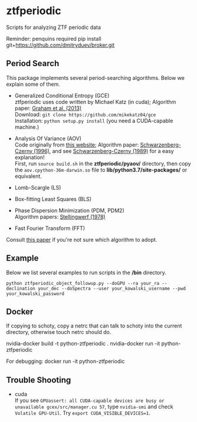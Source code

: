 # ztfperiodic
Scripts for analyzing ZTF periodic data

Reminder: penquins required
pip install git+https://github.com/dmitryduev/broker.git

## Period Search

This package implements several period-searching algorithms. Below we explain some of them.

- Generalized Conditional Entropy (GCE) </br>
ztfperiodic uses code written by Michael Katz (in cuda); Algorithm paper: [Graham et al. (2013)](https://academic.oup.com/mnras/article/434/3/2629/1044188)</br>
Download: `git clone https://github.com/mikekatz04/gce`</br>
Installation: `python setup.py install` (you need a CUDA-capable machine.)<br>

- Analysis Of Variance (AOV) </br>
Code originally from [this website](http://users.camk.edu.pl/alex/soft/aovgui.tgz); Algorithm paper: [Schwarzenberg-Czerny (1996)](https://ui.adsabs.harvard.edu/abs/1996ApJ...460L.107S/abstract), and see [Schwarzenberg-Czerny (1989)](http://articles.adsabs.harvard.edu/pdf/1989MNRAS.241..153S) for a easy explanation!</br>
First, run `source build.sh` in the **ztfperiodic/pyaov/** directory, then copy the `aov.cpython-36m-darwin.so` file to **lib/python3.7/site-packages/** or equivalent.

- Lomb-Scargle (LS)

- Box-fitting Least Squares (BLS)

- Phase Dispersion Minimization (PDM, PDM2)<br>
Algorithm papers: [Stellingwerf (1978)](https://ui.adsabs.harvard.edu/abs/1978ApJ...224..953S/abstract)

- Fast Fourier Transform (FFT)

Consult [this paper](https://arxiv.org/abs/1307.2209) if you're not sure which algorithm to adopt.

## Example 

Below we list several examples to run scripts in the **/bin** directory.

`python ztfperiodic_object_followup.py --doGPU --ra your_ra --declination your_dec --doSpectra --user your_kowalski_username --pwd your_kowalski_password`

## Docker 

If copying to schoty, copy a netrc that can talk to schoty into the current directory, otherwise touch netrc should do. 

nvidia-docker build -t python-ztfperiodic .
nvidia-docker run -it python-ztfperiodic

For debugging:
docker run -it python-ztfperiodic    

## Trouble Shooting

- cuda</br>
If you see `GPUassert: all CUDA-capable devices are busy or unavailable gcex/src/manager.cu 57`, type `nvidia-smi` and check `Volatile GPU-Util`. Try `export CUDA_VISIBLE_DEVICES=1`.
